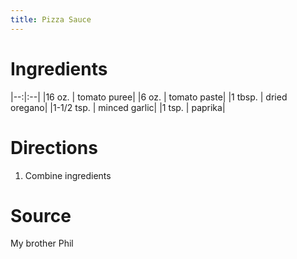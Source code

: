 ```yaml
---
title: Pizza Sauce
---
```


# Ingredients

|--:|:--|
|16 oz. | tomato puree|
|6 oz. | tomato paste|
|1 tbsp. | dried oregano|
|1-1/2 tsp. | minced garlic|
|1 tsp. | paprika|

# Directions

1. Combine ingredients

# Source

My brother Phil 